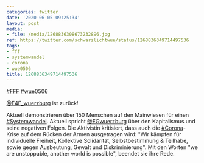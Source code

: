 ```yaml
---
categories: twitter
date: '2020-06-05 09:25:34'
layout: post
media:
- file: /media/1268836308673232896.jpg
ref: https://twitter.com/schwarzlichtwue/status/1268836349714497536
tags:
- fff
- systemwandel
- corona
- wue0506
title: 1268836349714497536
---
```

[#FFF](/t/fff) [#wue0506](/t/wue0506)



[@F4F_wuerzburg](https://twitter.com/F4F_wuerzburg) ist zurück!



Aktuell demonstrieren über 150 Menschen auf den Mainwiesen für einen [#Systemwandel](/t/systemwandel). 
Aktuell spricht [@EGwuerzburg](https://twitter.com/EGwuerzburg) über den Kapitalismus und seine negativen Folgen. Die Aktivistin kritisiert, dass auch die [#Corona](/t/corona)-Krise auf dem Rücken der Armen ausgetragen wird: "Wir kämpfen für individuelle Freiheit, Kollektive Solidarität, Selbstbestimmung &amp; Teilhabe, sowie gegen Ausbeutung, Gewalt und Diskriminierung". Mit den Worten "we are unstoppable, another world is possible", beendet sie ihre Rede.